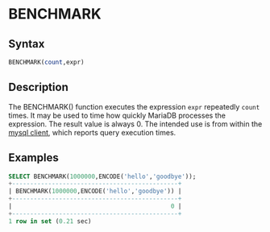 # BENCHMARK

## Syntax

```sql
BENCHMARK(count,expr)
```

## Description

The BENCHMARK() function executes the expression `expr` repeatedly `count`
times. It may be used to time how quickly MariaDB processes the
expression. The result value is always 0. The intended use is from
within the [mysql client](/clients-utilities/mysql-client/mysql-command-line-client), which reports query execution times.

## Examples

```sql
SELECT BENCHMARK(1000000,ENCODE('hello','goodbye'));
+----------------------------------------------+
| BENCHMARK(1000000,ENCODE('hello','goodbye')) |
+----------------------------------------------+
|                                            0 |
+----------------------------------------------+
1 row in set (0.21 sec)
```